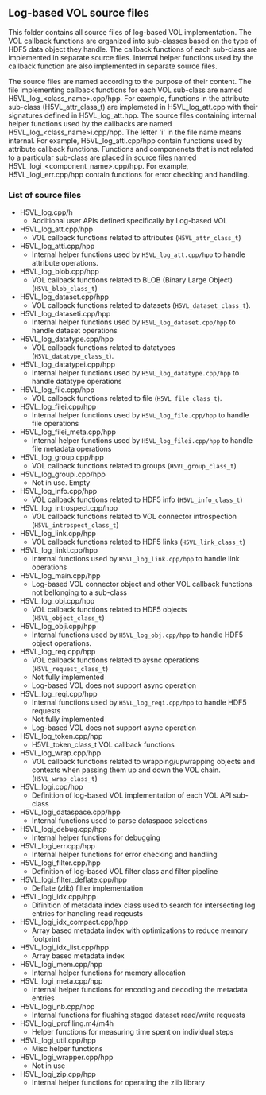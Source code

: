 ## Log-based VOL source files

This folder contains all source files of log-based VOL implementation.
The VOL callback functions are organized into sub-classes based on the type of HDF5 data object they handle.
The callback functions of each sub-class are implemented in separate source files.
Internal helper functions used by the callback function are also implemented in separate source files.

The source files are named according to the purpose of their content.
The file implementing callback functions for each VOL sub-class are named H5VL_log_<class_name>.cpp/hpp.
For eaxmple, functions in the attribute sub-class (H5VL_attr_class_t) are implemeted in H5VL_log_att.cpp with their signatures defined in H5VL_log_att.hpp.
The source files containing internal helper functions used by the callbacks are named H5VL_log_<class_name>i.cpp/hpp.
The letter 'i' in the file name means internal.
For example, H5VL_log_atti.cpp/hpp contain functions used by attribute callback functions. 
Functions and componenets that is not related to a particular sub-class are placed in source files named H5VL_logi_<component_name>.cpp/hpp.
For example, H5VL_logi_err.cpp/hpp contain functions for error checking and handling.

### List of source files
* H5VL_log.cpp/h
  + Additional user APIs defined specifically by Log-based VOL
* H5VL_log_att.cpp/hpp
  + VOL callback functions related to attributes (`H5VL_attr_class_t`)
* H5VL_log_atti.cpp/hpp
  + Internal helper functions used by `H5VL_log_att.cpp/hpp` to handle attribute operations.
* H5VL_log_blob.cpp/hpp
  + VOL callback functions related to BLOB (Binary Large Object) (`H5VL_blob_class_t`)
* H5VL_log_dataset.cpp/hpp
  + VOL callback functions related to datasets (`H5VL_dataset_class_t`).
* H5VL_log_dataseti.cpp/hpp
  + Internal helper functions used by `H5VL_log_dataset.cpp/hpp` to handle dataset operations
* H5VL_log_datatype.cpp/hpp
  + VOL callback functions related to datatypes (`H5VL_datatype_class_t`).
* H5VL_log_datatypei.cpp/hpp
  + Internal helper functions used by `H5VL_log_datatype.cpp/hpp` to handle datatype operations
* H5VL_log_file.cpp/hpp
  + VOL callback functions related to file (`H5VL_file_class_t`).
* H5VL_log_filei.cpp/hpp
  + Internal helper functions used by `H5VL_log_file.cpp/hpp` to handle file operations
* H5VL_log_filei_meta.cpp/hpp
  + Internal helper functions used by `H5VL_log_filei.cpp/hpp` to handle file metadata operations
* H5VL_log_group.cpp/hpp
  + VOL callback functions related to groups (`H5VL_group_class_t`)
* H5VL_log_groupi.cpp/hpp
  + Not in use. Empty
* H5VL_log_info.cpp/hpp
  + VOL callback functions related to HDF5 info (`H5VL_info_class_t`)
* H5VL_log_introspect.cpp/hpp
  + VOL callback functions related to VOL connector introspection (`H5VL_introspect_class_t`)
* H5VL_log_link.cpp/hpp
  + VOL callback functions related to HDF5 links (`H5VL_link_class_t`)
* H5VL_log_linki.cpp/hpp
  + Internal functions used by `H5VL_log_link.cpp/hpp` to handle link operations
* H5VL_log_main.cpp/hpp
  + Log-based VOL connector object and other VOL callback functions not bellonging to a sub-class
* H5VL_log_obj.cpp/hpp
  + VOL callback functions related to HDF5 objects (`H5VL_object_class_t`)
* H5VL_log_obji.cpp/hpp
  + Internal functions used by `H5VL_log_obj.cpp/hpp` to handle HDF5 object operations.
* H5VL_log_req.cpp/hpp
  + VOL callback functions related to aysnc operations (`H5VL_request_class_t`)
  + Not fully implemented
  + Log-based VOL does not support async operation
* H5VL_log_reqi.cpp/hpp
  + Internal functions used by `H5VL_log_reqi.cpp/hpp` to handle HDF5 requests
  + Not fully implemented
  + Log-based VOL does not support async operation
* H5VL_log_token.cpp/hpp
  + H5VL_token_class_t VOL callback functions
* H5VL_log_wrap.cpp/hpp
  + VOL callback functions related to wrapping/upwrapping objects and contexts when passing them up and down the VOL chain. (`H5VL_wrap_class_t`)
* H5VL_logi.cpp/hpp
  + Definition of log-based VOL implementation of each VOL API sub-class
* H5VL_logi_dataspace.cpp/hpp
  + Internal functions used to parse dataspace selections
* H5VL_logi_debug.cpp/hpp
  + Internal helper functions for debugging
* H5VL_logi_err.cpp/hpp
  + Internal helper functions for error checking and handling
* H5VL_logi_filter.cpp/hpp
  + Definition of log-based VOL filter class and filter pipeline
* H5VL_logi_filter_deflate.cpp/hpp
  + Deflate (zlib) filter implementation
* H5VL_logi_idx.cpp/hpp
  + Difinition of metadata index class used to search for intersecting log entries for handling read reqeusts
* H5VL_logi_idx_compact.cpp/hpp
  + Array based metadata index with optimizations to reduce memory footprint
* H5VL_logi_idx_list.cpp/hpp
  + Array based metadata index
* H5VL_logi_mem.cpp/hpp
  + Internal helper functions for memory allocation
* H5VL_logi_meta.cpp/hpp
  + Internal helper functions for encoding and decoding the metadata entries
* H5VL_logi_nb.cpp/hpp
  + Internal functions for flushing staged dataset read/write requests
* H5VL_logi_profiling.m4/m4h
  + Helper functions for measuring time spent on individual steps
* H5VL_logi_util.cpp/hpp
  + Misc helper functions
* H5VL_logi_wrapper.cpp/hpp
  + Not in use
* H5VL_logi_zip.cpp/hpp
  + Internal helper functions for operating the zlib library
